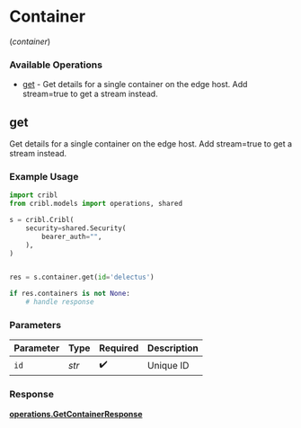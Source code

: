# Container
(*container*)

### Available Operations

* [get](#get) - Get details for a single container on the edge host. Add stream=true to get a stream instead.

## get

Get details for a single container on the edge host. Add stream=true to get a stream instead.

### Example Usage

```python
import cribl
from cribl.models import operations, shared

s = cribl.Cribl(
    security=shared.Security(
        bearer_auth="",
    ),
)


res = s.container.get(id='delectus')

if res.containers is not None:
    # handle response
```

### Parameters

| Parameter          | Type               | Required           | Description        |
| ------------------ | ------------------ | ------------------ | ------------------ |
| `id`               | *str*              | :heavy_check_mark: | Unique ID          |


### Response

**[operations.GetContainerResponse](../../models/operations/getcontainerresponse.md)**

